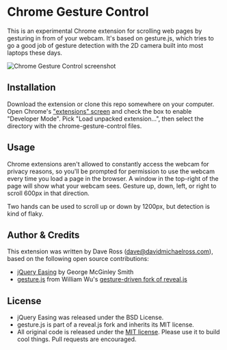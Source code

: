 # Chrome Gesture Control

This is an experimental Chrome extension for scrolling web pages by gesturing in from of your webcam. It's based on
gesture.js, which tries to go a good job of gesture detection with the 2D camera built into most laptops these days.

![Chrome Gesture Control screenshot](https://raw.githubusercontent.com/daveross/chrome-gesture-control/master/screenshot-1.png)

## Installation

Download the extension or clone this repo somewhere on your computer. Open Chrome's
["extensions" screen](chrome://extensions) and check the box to enable "Developer Mode". Pick
"Load unpacked extension…", then select the directory with the chrome-gesture-control files.

## Usage

Chrome extensions aren't allowed to constantly access the webcam for privacy reasons, so you'll be prompted for
permission to use the webcam every time you load a page in the browser. A window in the top-right of the page will
show what your webcam sees. Gesture up, down, left, or right to scroll 600px in that direction.

Two hands can be used to scroll up or down by 1200px, but detection is kind of flaky.

## Author & Credits

This extension was written by Dave Ross ([dave@davidmichaelross.com](mailto:dave@davidmichaelross.com)), based on the
following open source contributions:

* [jQuery Easing](http://gsgd.co.uk/sandbox/jquery/easing/) by George McGinley Smith
* [gesture.js](https://github.com/willy-vvu/reveal.js/blob/master/js/gesture.js) from William Wu's [gesture-driven fork
of reveal.js](http://www.chromeexperiments.com/detail/gesture-based-revealjs/)

## License

* jQuery Easing was released under the BSD License.
* gesture.js is part of a reveal.js fork and inherits its MIT license.
* All original code is released under the [MIT license](http://daveross.mit-license.org/). Please use it to build cool
things. Pull requests are encouraged.
